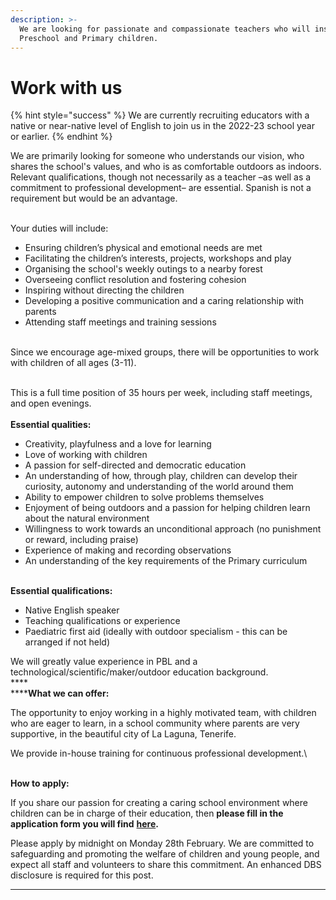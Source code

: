 ```yaml
---
description: >-
  We are looking for passionate and compassionate teachers who will inspire our
  Preschool and Primary children.
---
```


# Work with us

{% hint style="success" %}
We are currently recruiting educators with a native or near-native level of English to join us in the 2022-23 school year or earlier.
{% endhint %}

We are primarily looking for someone who understands our vision, who shares the school's values, and who is as comfortable outdoors as indoors. Relevant qualifications, though not necessarily as a teacher –as well as a commitment to professional development– are essential. Spanish is not a requirement but would be an advantage.

\
Your duties will include:

* Ensuring children’s physical and emotional needs are met
* Facilitating the children’s interests, projects, workshops and play
* Organising the school's weekly outings to a nearby forest
* Overseeing conflict resolution and fostering cohesion
* Inspiring without directing the children
* Developing a positive communication and a caring relationship with parents
* Attending staff meetings and training sessions

\
Since we encourage age-mixed groups, there will be opportunities to work with children of all ages (3-11).&#x20;

\
This is a full time position of 35 hours per week, including staff meetings, and open evenings.\
\
**Essential qualities:**&#x20;

* Creativity, playfulness and a love for learning
* Love of working with children
* A passion for self-directed and democratic education
* An understanding of how, through play, children can develop their curiosity, autonomy and understanding of the world around them
* Ability to empower children to solve problems themselves
* Enjoyment of being outdoors and a passion for helping children learn about the natural environment
* Willingness to work towards an unconditional approach (no punishment or reward, including praise)
* Experience of making and recording observations
* An understanding of the key requirements of the Primary curriculum

\
**Essential qualifications:**

* Native English speaker&#x20;
* Teaching qualifications or experience
* Paediatric first aid (ideally with outdoor specialism - this can be arranged if not held)

We will greatly value experience in PBL and a technological/scientific/maker/outdoor education background.\
****\
******What we can offer:**

The opportunity to enjoy working in a highly motivated team, with children who are eager to learn, in a school community where parents are very supportive, in the beautiful city of La Laguna, Tenerife.

We provide in-house training for continuous professional development.\


\
**How to apply:**

If you share our passion for creating a caring school environment where children can be in charge of their education, then **please fill in the application form you will find** [**here**](https://docs.google.com/forms/d/e/1FAIpQLSfEYcArHGr3Ve9yhbvbsvK9HIoThKwBeOQbmBbKwQjUF9c2tA/viewform?usp=sf\_link)**.**

Please apply by midnight on Monday 28th February. We are committed to safeguarding and promoting the welfare of children and young people, and expect all staff and volunteers to share this commitment.  An enhanced DBS disclosure is required for this post.

****

